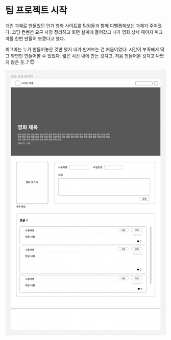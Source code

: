 # 팀 프로젝트 시작

개인 과제로 만들었던 인기 영화 사이트를 팀원들과 함께 디벨롭해보는 과제가 주어졌다. 코딩 컨벤션 요구 사항 정리하고 화면 설계에 들어갔고 내가 영화 상세 페이지 피그마를 한번 만들어 보겠다고 했다.

피그마는 누가 만들어놓은 것만 봤지 내가 만져보는 건 처음이었다. 시간이 부족해서 딱 그 화면만 만들어볼 수 있었다. 짧은 시간 내에 만든 것치고, 처음 만들어본 것치고 나쁘지 않은 듯..? 😇

![피그마 이미지](img/240501.png)
